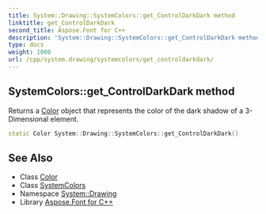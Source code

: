 ```yaml
---
title: System::Drawing::SystemColors::get_ControlDarkDark method
linktitle: get_ControlDarkDark
second_title: Aspose.Font for C++
description: 'System::Drawing::SystemColors::get_ControlDarkDark method. Returns a Color object that represents the color of the dark shadow of a 3-Dimensional element in C++.'
type: docs
weight: 1000
url: /cpp/system.drawing/systemcolors/get_controldarkdark/
---
```

## SystemColors::get_ControlDarkDark method


Returns a [Color](../../color/) object that represents the color of the dark shadow of a 3-Dimensional element.

```cpp
static Color System::Drawing::SystemColors::get_ControlDarkDark()
```

## See Also

* Class [Color](../../color/)
* Class [SystemColors](../)
* Namespace [System::Drawing](../../)
* Library [Aspose.Font for C++](../../../)
